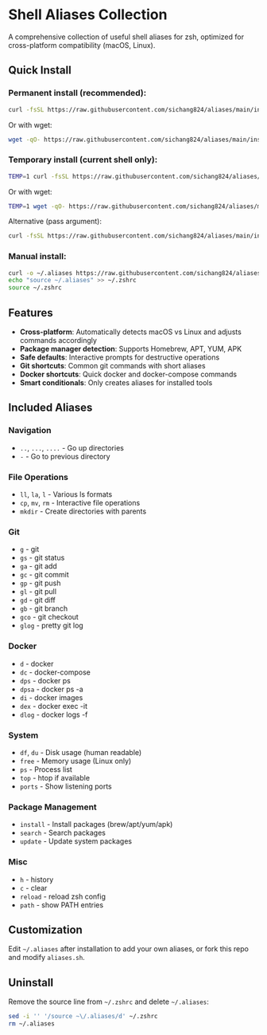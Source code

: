 # Shell Aliases Collection

A comprehensive collection of useful shell aliases for zsh, optimized for cross-platform compatibility (macOS, Linux).

## Quick Install

### Permanent install (recommended):
```bash
curl -fsSL https://raw.githubusercontent.com/sichang824/aliases/main/install.sh | zsh
```

Or with wget:
```bash
wget -qO- https://raw.githubusercontent.com/sichang824/aliases/main/install.sh | zsh
```

### Temporary install (current shell only):
```bash
TEMP=1 curl -fsSL https://raw.githubusercontent.com/sichang824/aliases/main/install.sh | zsh
```

Or with wget:
```bash
TEMP=1 wget -qO- https://raw.githubusercontent.com/sichang824/aliases/main/install.sh | zsh
```

Alternative (pass argument):
```bash
curl -fsSL https://raw.githubusercontent.com/sichang824/aliases/main/install.sh | zsh -s temp
```

### Manual install:
```bash
curl -o ~/.aliases https://raw.githubusercontent.com/sichang824/aliases/main/.aliases
echo "source ~/.aliases" >> ~/.zshrc
source ~/.zshrc
```

## Features

- **Cross-platform**: Automatically detects macOS vs Linux and adjusts commands accordingly
- **Package manager detection**: Supports Homebrew, APT, YUM, APK
- **Safe defaults**: Interactive prompts for destructive operations
- **Git shortcuts**: Common git commands with short aliases
- **Docker shortcuts**: Quick docker and docker-compose commands
- **Smart conditionals**: Only creates aliases for installed tools

## Included Aliases

### Navigation
- `..`, `...`, `....` - Go up directories
- `-` - Go to previous directory

### File Operations
- `ll`, `la`, `l` - Various ls formats
- `cp`, `mv`, `rm` - Interactive file operations
- `mkdir` - Create directories with parents

### Git
- `g` - git
- `gs` - git status
- `ga` - git add
- `gc` - git commit
- `gp` - git push
- `gl` - git pull
- `gd` - git diff
- `gb` - git branch
- `gco` - git checkout
- `glog` - pretty git log

### Docker
- `d` - docker
- `dc` - docker-compose
- `dps` - docker ps
- `dpsa` - docker ps -a
- `di` - docker images
- `dex` - docker exec -it
- `dlog` - docker logs -f

### System
- `df`, `du` - Disk usage (human readable)
- `free` - Memory usage (Linux only)
- `ps` - Process list
- `top` - htop if available
- `ports` - Show listening ports

### Package Management
- `install` - Install packages (brew/apt/yum/apk)
- `search` - Search packages
- `update` - Update system packages

### Misc
- `h` - history
- `c` - clear
- `reload` - reload zsh config
- `path` - show PATH entries

## Customization

Edit `~/.aliases` after installation to add your own aliases, or fork this repo and modify `aliases.sh`.

## Uninstall

Remove the source line from `~/.zshrc` and delete `~/.aliases`:
```bash
sed -i '' '/source ~\/.aliases/d' ~/.zshrc
rm ~/.aliases
``` 